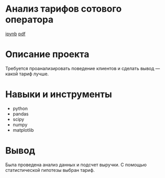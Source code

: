 # Анализ тарифов сотового оператора #
[ipynb](https://github.com/zagirovaaa/Portfolio/blob/main/Анализ%20данных%20сотового%20оператора/mobile%20operator%20tariffs.ipynb)
[pdf](https://github.com/zagirovaaa/Portfolio/blob/main/Анализ%20данных%20сотового%20оператора/mobile%20operator%20tariffs.pdf)

# Описание проекта #
Требуется проанализировать поведение клиентов и сделать вывод — какой тариф лучше.

# Навыки и инструменты #
- python
- pandas
- scipy
- numpy
- matplotlib

# Вывод #
Была проведена анализ данных и подсчет выручки. С помощью статистической гипотезы выбран тариф.
